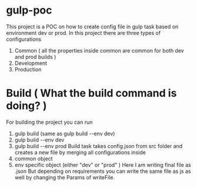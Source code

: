 # gulp-poc
This project is a POC on how to create config file in gulp task based on environment dev or prod. 
In this project there are three types of configurations 
1. Common ( all the properties inside common are common for both dev and prod builds )
2. Development
3. Production
# Build ( What the build command is doing? )
For building the project you can run 
1. gulp build (same as gulp build --env dev)
2. gulp build --env dev
3. gulp build --env prod
Build task takes config.json from src folder and creates a new file by merging all configurations
inside 
1. common object 
2. env specific object (either "dev" or "prod" )
Here I am writing final file as .json
But depending on requirements you can write the same file as js as well by changing the
Params of writeFile.
